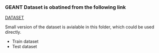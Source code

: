 ### GEANT Dataset is obatined from the following link

[DATASET](https://public-brian.geant.org/d/home/home?orgId=5&viewPanel=6&from=1672527600000&to=now)



Small version of the dataset is avialable in this folder, which could be used directly.
- Train dataset
- Test dataset

